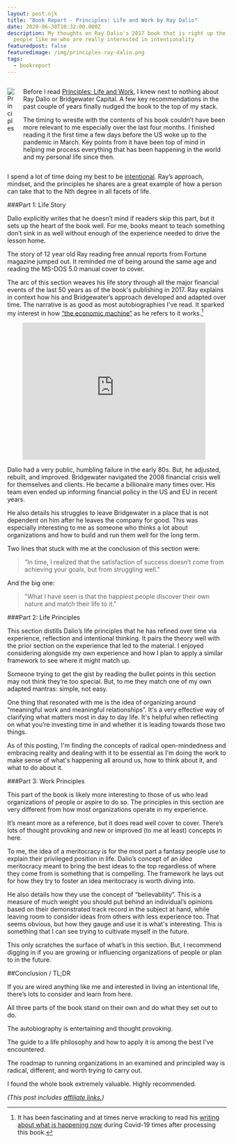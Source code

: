 ```yaml
---
layout: post.njk
title: "Book Report - Principles: Life and Work by Ray Dalio"
date: 2020-06-30T10:32:00.000Z
description: My thoughts on Ray Dalio's 2017 book that is right up the alley of
  people like me who are really interested in intentionality
featuredpost: false
featuredimage: /img/principles-ray-dalio.png
tags:
  - bookreport
---
```


<div class="columns">
<div class="column is-3">

![Principles](/img/principles-ray-dalio.png)

</div>
<div class="column is-9">

Before I read <a href="https://bookshop.org/a/2938/9781501124020">Principles: Life and Work</a>, I knew next to nothing about Ray Dalio or Bridgewater Capital. A few key recommendations in the past couple of years finally nudged the book to the top of my stack.

The timing to wrestle with the contents of his book couldn’t have been more relevant to me especially over the last four months. I finished reading it the first time a few days before the US woke up to the pandemic in March. Key points from it have been top of mind in helping me process everything that has been happening in the world and my personal life since then.

</div>
</div>

I spend a lot of time doing my best to be [intentional](/core-values). Ray’s approach, mindset, and the principles he shares are a great example of how a person can take that to the Nth degree in all facets of life.

###Part 1: Life Story

Dalio explicitly writes that he doesn’t mind if readers skip this part, but it sets up the heart of the book well. For me, books meant to teach something don’t sink in as well without enough of the experience needed to drive the lesson home.

The story of 12 year old Ray reading free annual reports from Fortune magazine jumped out. It reminded me of being around the same age and reading the MS-DOS 5.0 manual cover to cover.

The arc of this section weaves his life story through all the major financial events of the last 50 years as of the book's publishing in 2017. Ray explains in context how his and Bridgewater’s approach developed and adapted over time. The narrative is as good as most autobiographies I've read. It sparked my interest in how [“the economic machine”](https://www.youtube.com/watch?v=PHe0bXAIuk0) as he refers to it works.[^1]

[^1]: It has been fascinating and at times nerve wracking to read his [writing about what is happening now](https://www.linkedin.com/in/raydalio/detail/recent-activity/posts/) during Covid-19 times after processing this book.

<div class="columns">
<div class="column is-3">
</div>
<div class="column is-6">
<iframe width="420" height="315" src="https://www.youtube.com/embed/PHe0bXAIuk0" frameborder="0" allow="accelerometer; autoplay; encrypted-media; gyroscope; picture-in-picture" allowfullscreen></iframe>
</div>
<div class="column is-3">
</div>
</div>

Dalio had a very public, humbling failure in the early 80s. But, he adjusted, rebuilt, and improved. Bridgewater navigated the 2008 financial crisis well for themselves and clients. He became a billionaire many times over. His team even ended up informing financial policy in the US and EU in recent years.

He also details his struggles to leave Bridgewater in a place that is not dependent on him after he leaves the company for good. This was especially interesting to me as someone who thinks a lot about organizations and how to build and run them well for the long term.

Two lines that stuck with me at the conclusion of this section were:

> "In time, I realized that the satisfaction of success doesn’t come from achieving your goals, but from struggling well."

And the big one:

> "What I have seen is that the happiest people discover their own nature and match their life to it."

###Part 2: Life Principles

This section distills Dalio’s life principles that he has refined over time via experience, reflection and intentional thinking. It pairs the theory well with the prior section on the experience that led to the material. I enjoyed considering alongside my own experience and how I plan to apply a similar framework to see where it might match up.

Someone trying to get the gist by reading the bullet points in this section may not think they’re too special. But, to me they match one of my own adapted mantras: simple, not easy.

One thing that resonated with me is the idea of organizing around “meaningful work and meaningful relationships”. It's a very effective way of clarifying what matters most in day to day life. It's helpful when reflecting on what you’re investing time in and whether it is leading towards those two things.

As of this posting, I'm finding the concepts of radical open-mindedness and embracing reality and dealing with it to be essential as I'm doing the work to make sense of what's happening all around us, how to think about it, and what to do about it.

###Part 3: Work Principles

This part of the book is likely more interesting to those of us who lead organizations of people or aspire to do so. The principles in this section are very different from how most organizations operate in my experience.

It’s meant more as a reference, but it does read well cover to cover. There’s lots of thought provoking and new or improved (to me at least) concepts in here.

To me, the idea of a meritocracy is for the most part a fantasy people use to explain their privileged position in life. Dalio’s concept of an _*idea*_ meritocracy meant to bring the best ideas to the top regardless of where they come from is something that is compelling. The framework he lays out for how they try to foster an idea meritocracy is worth diving into.

He also details how they use the concept of “believability”. This is a measure of much weight you should put behind an individual’s opinions based on their demonstrated track record in the subject at hand, while leaving room to consider ideas from others with less experience too. That seems obvious, but how they gauge and use it is what's interesting. This is something that I can see trying to cultivate myself in the future.

This only scratches the surface of what’s in this section. But, I recommend digging in if you are growing or influencing organizations of people or plan to in the future.

##Conclusion / TL;DR

If you are wired anything like me and interested in living an intentional life, there’s lots to consider and learn from here.

All three parts of the book stand on their own and do what they set out to do.

The autobiography is entertaining and thought provoking.

The guide to a life philosophy and how to apply it is among the best I've encountered.

The roadmap to running organizations in an examined and principled way is radical, different, and worth trying to carry out.

I found the whole book extremely valuable. Highly recommended.

_(This post includes [affiliate links.](/affiliate-links/))_
